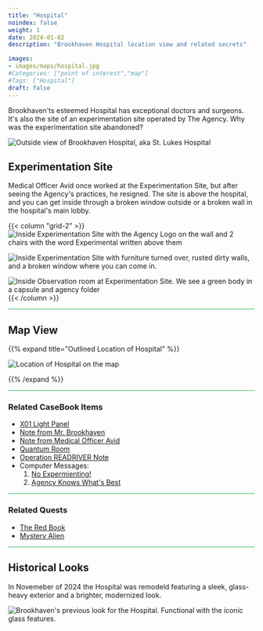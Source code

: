 ```yaml
---
title: "Hospital"
noindex: false
weight: 1
date: 2024-01-02
description: "Brookhaven Hospital location view and related secrets"

images:
- images/maps/hospital.jpg
#Categories: ["point of interest","map"]
#Tags: ["Hospital"]
draft: false
--- 
```



Brookhaven'ts esteemed Hospital has exceptional doctors and surgeons. It's also the site of an experimentation site operated by The Agency. Why was the experimentation site abandoned?

![Outside view of Brookhaven Hospital, aka St. Lukes Hospital](/images/maps/hospital_remodeled_2024.png)


## Experimentation Site

Medical Officer Avid once worked at the Experimentation Site, but after seeing the Agency's practices, he resigned. The site is above the hospital, and you can get inside through a broken window outside or a broken wall in the hospital's main lobby.

{{< column "grid-2" >}}
![Inside Experimentation Site with the Agency Logo on the wall and 2 chairs with the word Experimental written above them](/images/maps/experimentation_site.jpg)

![Inside Experimentation Site with furniture turned over, rusted dirty walls, and a broken window where you can come in.](/images/maps/experimentation_site2.jpg)

![Inside Observation room at Experimentation Site. We see a green body in a capsule and agency folder](/images/maps/experimentation_site3.jpg)
{{< /column >}}


<hr style="background-color: #28b44c" size=8>

## Map View

{{% expand title="Outlined Location of Hospital" %}}

![Location of Hospital on the map](/images/maps/hospital.png)

{{% /expand %}}


<hr style="background-color: #28b44c" size=8>

### Related CaseBook Items

- [X01 Light Panel](/casebook/light_panel/#x01)
- [Note from Mr. Brookhaven](/casebook/notes/mrbrookhaven/#crystals-for-good-or-bad)
- [Note from Medical Officer Avid](/casebook/notes/other/#military-rp-home)
- [Quantum Room](/casebook/quantum/)
- [Operation READRIVER Note](/casebook/notes/other/#operation-redriver)
- Computer Messages:
    1. [No Expermienting!](/casebook/computer/agency/#no-experimenting)
    1. [Agency Knows What's Best](/casebook/computer/agency/#agency-knows-whats-best)

<hr style="background-color: #28b44c" size=8>

### Related Quests

- [The Red Book](/lore/special_tools/the_red_book)
- [Mystery Alien](/lore/quests/mystery_alien)


<hr style="background-color: #28b44c" size=8>

## Historical Looks

In Novemeber of 2024 the Hospital was remodeld featuring a sleek, glass-heavy exterior and a brighter, modernized look.

![Brookhaven's previous look for the Hospital. Functional with the iconic glass features.](/images/maps/hospital.jpg)